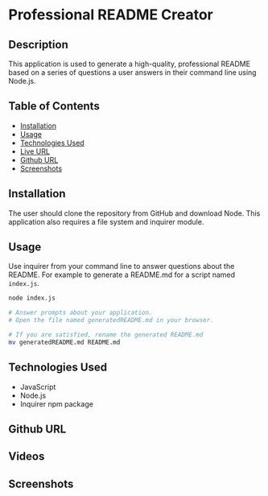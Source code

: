 # Professional README Creator

## Description
This application is used to generate a high-quality, professional README based on a series of questions a user answers in their command line using Node.js.

## Table of Contents

- [Installation](#installation)
- [Usage](#usage)
- [Technologies Used](#technologiesused)
- [Live URL](#liveurl)
- [Github URL](#githuburl)
- [Screenshots](#screenshots)


## Installation
The user should clone the repository from GitHub and download Node. This application also requires a file system and inquirer module.

## Usage
Use inquirer from your command line to answer questions about the README.
For example to generate a README.md for a script named `index.js`.
```bash
node index.js

# Answer prompts about your application.
# Open the file named generatedREADME.md in your browser.

# If you are satisfied, rename the generated README.md
mv generatedREADME.md README.md
```

## Technologies Used
* JavaScript
* Node.js
* Inquirer npm package

## Github URL

## Videos

## Screenshots
